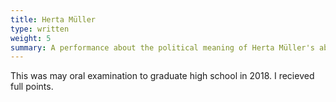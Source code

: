 ```yaml
---
title: Herta Müller
type: written
weight: 5
summary: A performance about the political meaning of Herta Müller's abstract poetry.
---
```

This was may oral examination to graduate high school in 2018. I recieved full points.
